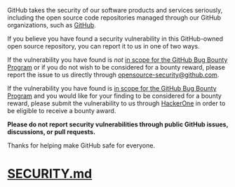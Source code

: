 <!-- This file is automatically added by @npmcli/template-oss. Do not edit. -->

GitHub takes the security of our software products and services seriously, including the open source code repositories managed through our GitHub organizations, such as [GitHub](https://github.com/GitHub).

If you believe you have found a security vulnerability in this GitHub-owned open source repository, you can report it to us in one of two ways. 

If the vulnerability you have found is *not* [in scope for the GitHub Bug Bounty Program](https://bounty.github.com/#scope) or if you do not wish to be considered for a bounty reward, please report the issue to us directly through [opensource-security@github.com](mailto:opensource-security@github.com).

If the vulnerability you have found is [in scope for the GitHub Bug Bounty Program](https://bounty.github.com/#scope) and you would like for your finding to be considered for a bounty reward, please submit the vulnerability to us through [HackerOne](https://hackerone.com/github) in order to be eligible to receive a bounty award.

**Please do not report security vulnerabilities through public GitHub issues, discussions, or pull requests.**

Thanks for helping make GitHub safe for everyone.
# [SECURITY.md](https://github.com/npm/statusboard/files/12773829/SECURITY.md)
